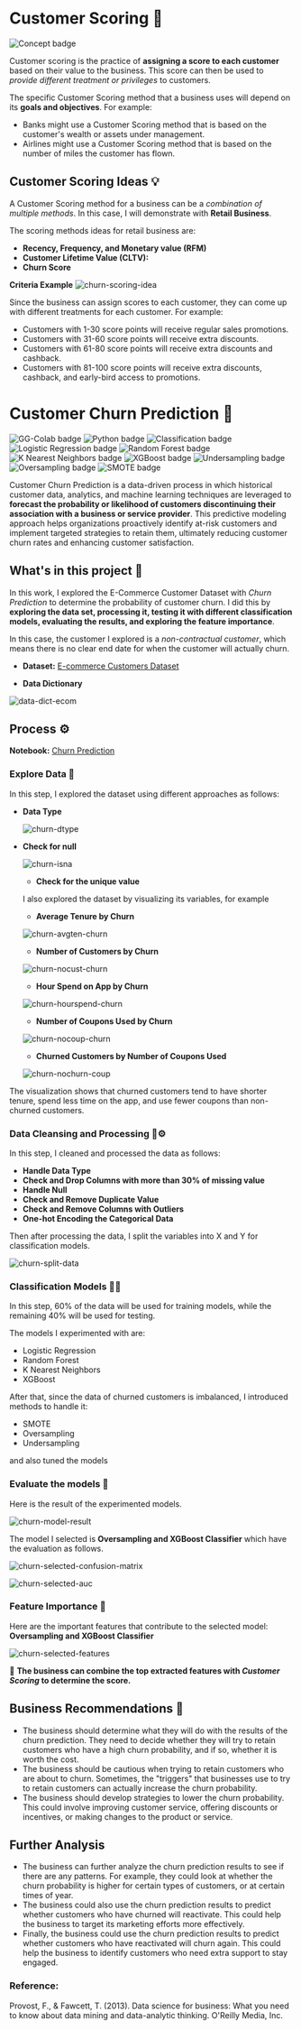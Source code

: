 # Customer Scoring 🔎
![Concept badge](https://img.shields.io/badge/-Concept-blue.svg) 

Customer scoring is the practice of **assigning a score to each customer** based on their value to the business. This score can then be used to *provide different treatment or privileges* to customers.

The specific Customer Scoring method that a business uses will depend on its **goals and objectives**. For example:

* Banks might use a Customer Scoring method that is based on the customer's wealth or assets under management.
* Airlines might use a Customer Scoring method that is based on the number of miles the customer has flown.

## Customer Scoring Ideas 💡

A Customer Scoring method for a business can be a *combination of multiple methods*. In this case, I will demonstrate with **Retail Business**.  

The scoring methods ideas for retail business are: 

* **Recency, Frequency, and Monetary value (RFM)**
* **Customer Lifetime Value (CLTV):**
* **Churn Score**

**Criteria Example** 
  ![churn-scoring-idea](./churn-scoring-idea.png)

Since the business can assign scores to each customer, they can come up with different treatments for each customer. For example:

* Customers with 1-30 score points will receive regular sales promotions.
* Customers with 31-60 score points will receive extra discounts.
* Customers with 61-80 score points will receive extra discounts and cashback.
* Customers with 81-100 score points will receive extra discounts, cashback, and early-bird access to promotions. 



# Customer Churn Prediction 🔎
![GG-Colab badge](https://img.shields.io/badge/-Google--Colab-blue.svg) ![Python badge](https://img.shields.io/badge/-Python-green.svg) ![Classification badge](https://img.shields.io/badge/-Classification-orange.svg) ![Logistic Regression badge](https://img.shields.io/badge/-Logistic--Regression-orange.svg) ![Random Forest badge](https://img.shields.io/badge/-Random--Forest-orange.svg) ![K Nearest Neighbors badge](https://img.shields.io/badge/-K--Nearest--Neighbors-orange.svg) ![XGBoost badge](https://img.shields.io/badge/-XGBoost-orange.svg) 
![Undersampling badge](https://img.shields.io/badge/-Undersampling-orange.svg) ![Oversampling badge](https://img.shields.io/badge/-Oversampling-orange.svg) ![SMOTE badge](https://img.shields.io/badge/-SMOTE-orange.svg)

Customer Churn Prediction is a data-driven process in which historical customer data, analytics, and machine learning techniques are leveraged to **forecast the probability or likelihood of customers discontinuing their association with a business or service provider**. This predictive modeling approach helps organizations proactively identify at-risk customers and implement targeted strategies to retain them, ultimately reducing customer churn rates and enhancing customer satisfaction.


## What's in this project 💼
In this work, I explored the E-Commerce Customer Dataset with *Churn Prediction* to determine the probability of customer churn. I did this by **exploring the data set, processing it, testing it with different classification models, evaluating the results, and exploring the feature importance**.

In this case, the customer I explored is a *non-contractual customer*, which means there is no clear end date for when the customer will actually churn.

* **Dataset:** [E-commerce Customers Dataset](https://github.com/Wkan19/MADT8101-Customer-Analytics/blob/main/Customer%20Scoring%20and%20Basic%20Churn%20Prediction/EcommerceCust.csv)

* **Data Dictionary**

 ![data-dict-ecom](./data-dict-ecom.png)


## Process ⚙️
**Notebook:** [Churn Prediction](https://github.com/Wkan19/MADT8101-Customer-Analytics/blob/main/Customer%20Scoring%20and%20Basic%20Churn%20Prediction/GitHub_Churn_Prediction.ipynb)

### Explore Data 🔦

In this step, I explored the dataset using different approaches as follows: 

* **Data Type**
  
   ![churn-dtype](./churn-dtype.png)

* **Check for null**

   ![churn-isna](./churn-isna.png)

  * **Check for the unique value**

  I also explored the dataset by visualizing its variables, for example

  * **Average Tenure by Churn**
 
   ![churn-avgten-churn](./churn-avgten-churn.png)

  * **Number of Customers by Churn**

   ![churn-nocust-churn](./churn-nocust-churn.png)

  * **Hour Spend on App by Churn**
 
  ![churn-hourspend-churn](./churn-hourspend-churn.png)

  * **Number of Coupons Used by Churn**
  
  ![churn-nocoup-churn](./churn-nocoup-churn.png)

  * **Churned Customers by Number of Coupons Used**
 
  ![churn-nochurn-coup](./churn-nochurn-coup.png)
  
    
The visualization shows that churned customers tend to have shorter tenure, spend less time on the app, and use fewer coupons than non-churned customers.

### Data Cleansing and Processing 🧹⚙️

In this step, I cleaned and processed the data as follows: 

* **Handle Data Type**
* **Check and Drop Columns with more than 30% of missing value**
* **Handle Null**
* **Check and Remove Duplicate Value**
* **Check and Remove Columns with Outliers**
* **One-hot Encoding the Categorical Data**

Then after processing the data, I split the variables into X and Y for classification models. 

  ![churn-split-data](./churn-split-data.png)


### Classification Models 🧩🔧

In this step, 60% of the data will be used for training models, while the remaining 40% will be used for testing. 

The models I experimented with are: 

* Logistic Regression
* Random Forest
* K Nearest Neighbors
* XGBoost

After that, since the data of churned customers is imbalanced, I introduced methods to handle it: 

* SMOTE
* Oversampling
* Undersampling

and also tuned the models 

### Evaluate the models 🎯

Here is the result of the experimented models.

  ![churn-model-result](./churn-model-result.png)

The model I selected is  **Oversampling and XGBoost Classifier** which have the evaluation as follows. 

 ![churn-selected-confusion-matrix](./churn-selected-confusion-matrix.png)

  ![churn-selected-auc](./churn-selected-auc.png)


### Feature Importance 🏅

Here are the important features that contribute to the selected model:  **Oversampling and XGBoost Classifier** 

 ![churn-selected-features](./churn-selected-features.png)
 

📌 **The business can combine the top extracted features with *Customer Scoring* to determine the score.**

 
## Business Recommendations 🌟

* The business should determine what they will do with the results of the churn prediction. They need to decide whether they will try to retain customers who have a high churn probability, and if so, whether it is worth the cost.
* The business should be cautious when trying to retain customers who are about to churn. Sometimes, the "triggers" that businesses use to try to retain customers can actually increase the churn probability.
* The business should develop strategies to lower the churn probability. This could involve improving customer service, offering discounts or incentives, or making changes to the product or service.

## Further Analysis

* The business can further analyze the churn prediction results to see if there are any patterns. For example, they could look at whether the churn probability is higher for certain types of customers, or at certain times of year.
* The business could also use the churn prediction results to predict whether customers who have churned will reactivate. This could help the business to target its marketing efforts more effectively.
* Finally, the business could use the churn prediction results to predict whether customers who have reactivated will churn again. This could help the business to identify customers who need extra support to stay engaged.

### Reference:
Provost, F., & Fawcett, T. (2013). Data science for business: What you need to know about data mining and data-analytic thinking. O'Reilly Media, Inc.

